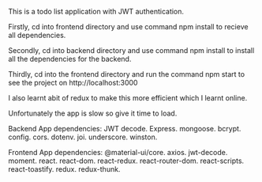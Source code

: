 This is a todo list application with JWT authentication.

Firstly, cd into frontend directory and use command npm install to recieve all dependencies.

Secondly,  cd into backend directory and use command npm install to install all the dependencies for the backend.

Thirdly, cd into the frontend directory and run the command npm start to see the project on http://localhost:3000

I also learnt abit of redux to make this more efficient which I learnt online.

Unfortunately the app is slow so give it time to load.

Backend App dependencies:
JWT decode.
Express.
mongoose.
bcrypt.
config.
cors.
dotenv.
joi.
underscore.
winston.

Frontend App dependencies:
@material-ui/core.
axios.
jwt-decode.
moment.
react.
react-dom.
react-redux.
react-router-dom.
react-scripts.
react-toastify.
redux.
redux-thunk.
